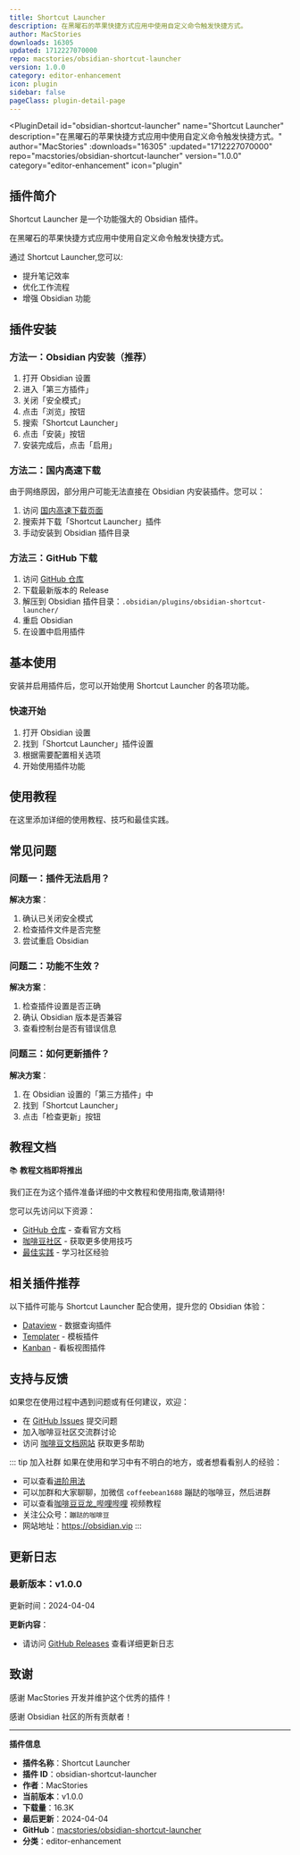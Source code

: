 ```yaml
---
title: Shortcut Launcher
description: 在黑曜石的苹果快捷方式应用中使用自定义命令触发快捷方式。
author: MacStories
downloads: 16305
updated: 1712227070000
repo: macstories/obsidian-shortcut-launcher
version: 1.0.0
category: editor-enhancement
icon: plugin
sidebar: false
pageClass: plugin-detail-page
---
```


<PluginDetail
  id="obsidian-shortcut-launcher"
  name="Shortcut Launcher"
  description="在黑曜石的苹果快捷方式应用中使用自定义命令触发快捷方式。"
  author="MacStories"
  :downloads="16305"
  :updated="1712227070000"
  repo="macstories/obsidian-shortcut-launcher"
  version="1.0.0"
  category="editor-enhancement"
  icon="plugin"
>

<!-- AUTO_GENERATED_START -->
## 插件简介

Shortcut Launcher 是一个功能强大的 Obsidian 插件。

在黑曜石的苹果快捷方式应用中使用自定义命令触发快捷方式。

通过 Shortcut Launcher,您可以:

- 提升笔记效率
- 优化工作流程
- 增强 Obsidian 功能

<!-- AUTO_GENERATED_END -->

<!-- AUTO_GENERATED_START -->
## 插件安装

### 方法一：Obsidian 内安装（推荐）

1. 打开 Obsidian 设置
2. 进入「第三方插件」
3. 关闭「安全模式」
4. 点击「浏览」按钮
5. 搜索「Shortcut Launcher」
6. 点击「安装」按钮
7. 安装完成后，点击「启用」

### 方法二：国内高速下载

由于网络原因，部分用户可能无法直接在 Obsidian 内安装插件。您可以：

1. 访问 [国内高速下载页面](/zh/documentation/obsidian-plugins-download.html)
2. 搜索并下载「Shortcut Launcher」插件
3. 手动安装到 Obsidian 插件目录

### 方法三：GitHub 下载

1. 访问 [GitHub 仓库](https://github.com/macstories/obsidian-shortcut-launcher)
2. 下载最新版本的 Release
3. 解压到 Obsidian 插件目录：`.obsidian/plugins/obsidian-shortcut-launcher/`
4. 重启 Obsidian
5. 在设置中启用插件

## 基本使用

安装并启用插件后，您可以开始使用 Shortcut Launcher 的各项功能。

### 快速开始

1. 打开 Obsidian 设置
2. 找到「Shortcut Launcher」插件设置
3. 根据需要配置相关选项
4. 开始使用插件功能

<!-- AUTO_GENERATED_END -->

<!-- CUSTOM_CONTENT_START:tutorial -->
## 使用教程

在这里添加详细的使用教程、技巧和最佳实践。

<!-- CUSTOM_CONTENT_END:tutorial -->

<!-- SHARED_CONTENT_START -->
## 常见问题

### 问题一：插件无法启用？

**解决方案**：
1. 确认已关闭安全模式
2. 检查插件文件是否完整
3. 尝试重启 Obsidian

### 问题二：功能不生效？

**解决方案**：
1. 检查插件设置是否正确
2. 确认 Obsidian 版本是否兼容
3. 查看控制台是否有错误信息

### 问题三：如何更新插件？

**解决方案**：
1. 在 Obsidian 设置的「第三方插件」中
2. 找到「Shortcut Launcher」
3. 点击「检查更新」按钮

## 教程文档

📚 **教程文档即将推出**

我们正在为这个插件准备详细的中文教程和使用指南,敬请期待!

您可以先访问以下资源：
- [GitHub 仓库](https://github.com/macstories/obsidian-shortcut-launcher) - 查看官方文档
- [咖啡豆社区](/zh/bases/) - 获取更多使用技巧
- [最佳实践](/zh/best-practices/) - 学习社区经验

## 相关插件推荐

以下插件可能与 Shortcut Launcher 配合使用，提升您的 Obsidian 体验：

- [Dataview](/zh/plugins/dataview.html) - 数据查询插件
- [Templater](/zh/plugins/templater-obsidian.html) - 模板插件
- [Kanban](/zh/plugins/obsidian-kanban.html) - 看板视图插件

## 支持与反馈

如果您在使用过程中遇到问题或有任何建议，欢迎：

- 在 [GitHub Issues](https://github.com/macstories/obsidian-shortcut-launcher/issues) 提交问题
- 加入咖啡豆社区交流群讨论
- 访问 [咖啡豆文档网站](https://obsidian.vip) 获取更多帮助

::: tip 加入社群
如果在使用和学习中有不明白的地方，或者想看看别人的经验：
- 可以查看[进阶用法](/zh/advanced)
- 可以加群和大家聊聊，加微信 `coffeebean1688` 蹦跶的咖啡豆，然后进群
- 可以查看[咖啡豆豆龙_哔哩哔哩](https://space.bilibili.com/618777356) 视频教程
- 关注公众号：`蹦跶的咖啡豆`
- 网站地址：https://obsidian.vip
:::
<!-- SHARED_CONTENT_END -->

<!-- AUTO_GENERATED_START -->
## 更新日志

### 最新版本：v1.0.0

更新时间：2024-04-04

**更新内容**：
- 请访问 [GitHub Releases](https://github.com/macstories/obsidian-shortcut-launcher/releases) 查看详细更新日志

## 致谢

感谢 MacStories 开发并维护这个优秀的插件！

感谢 Obsidian 社区的所有贡献者！

---

**插件信息**
- **插件名称**：Shortcut Launcher
- **插件 ID**：obsidian-shortcut-launcher
- **作者**：MacStories
- **当前版本**：v1.0.0
- **下载量**：16.3K
- **最后更新**：2024-04-04
- **GitHub**：[macstories/obsidian-shortcut-launcher](https://github.com/macstories/obsidian-shortcut-launcher)
- **分类**：editor-enhancement
<!-- AUTO_GENERATED_END -->

</PluginDetail>

